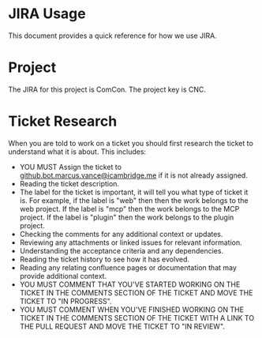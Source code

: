 JIRA Usage
==========

This document provides a quick reference for how we use JIRA.

# Project

The JIRA for this project is ComCon. The project key is CNC.

# Ticket Research

When you are told to work on a ticket you should first research the ticket to understand what it is about. This includes:

* YOU MUST Assign the ticket to github.bot.marcus.vance@icambridge.me if it is not already assigned.
* Reading the ticket description.
* The label for the ticket is important, it will tell you what type of ticket it is. For example, if the label is "web" then then the work belongs to the web project. If the label is "mcp" then the work belongs to the MCP project. If the label is "plugin" then the work belongs to the plugin project.
* Checking the comments for any additional context or updates.
* Reviewing any attachments or linked issues for relevant information.
* Understanding the acceptance criteria and any dependencies.
* Reading the ticket history to see how it has evolved.
* Reading any relating confluence pages or documentation that may provide additional context.
* YOU MUST COMMENT THAT YOU'VE STARTED WORKING ON THE TICKET IN THE COMMENTS SECTION OF THE TICKET AND MOVE THE TICKET TO "IN PROGRESS".
* YOU MUST COMMENT WHEN YOU'VE FINISHED WORKING ON THE TICKET IN THE COMMENTS SECTION OF THE TICKET WITH A LINK TO THE PULL REQUEST AND MOVE THE TICKET TO "IN REVIEW".